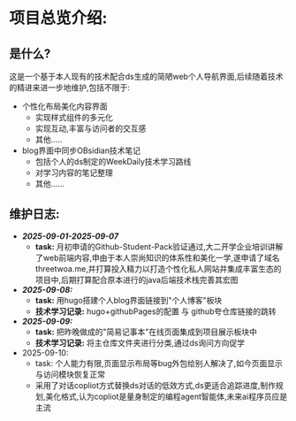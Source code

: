 # 项目总览介绍:

## 是什么?


这是一个基于本人现有的技术配合ds生成的简陋web个人导航界面,后续随着技术的精进来进一步地维护,包括不限于:

- 个性化布局美化内容界面
    - 实现样式组件的多元化
    - 实现互动,丰富与访问者的交互感
    - 其他…..
- blog界面中同步OBsidian技术笔记
    - 包括个人的ds制定的WeekDaily技术学习路线
    - 对学习内容的笔记整理
    - 其他……

## 维护日志:

[](https://github.com/Aafff623/Aafff623.github.io#%E7%BB%B4%E6%8A%A4%E6%97%A5%E5%BF%97)

- _**2025-09-01-2025-09-07**_
    - **task:** 月初申请的Github-Student-Pack验证通过,大二开学企业培训讲解了web前端内容,申由于本人崇尚知识的体系性和美化一学,遂申请了域名threetwoa.me,并打算投入精力以打造个性化私人网站并集成丰富生态的项目中,后期打算配合原本进行的java后端技术栈完善其宏图
- _**2025-09-08:**_
    - **task:** 用hugo搭建个人blog界面链接到"个人博客"板块
    - **技术学习记录:** hugo+githubPages的配置 与 github夸仓库链接的跳转
- _**2025-09-09:**_
    - **task:** 把昨晚做成的"简易记事本"在线页面集成到项目展示板块中
    - **技术学习记录:** 将主仓库文件夹进行分类,通过ds询问方向促学
- 2025-09-10:
	- task: 个人能力有限,页面显示布局等bug外包给别人解决了,如今页面显示与访问模块恢复正常
	- 采用了对话copliot方式替换ds对话的低效方式,ds更适合追踪进度,制作规划,美化格式,认为copliot是量身制定的编程agent智能体,未来ai程序员应是主流